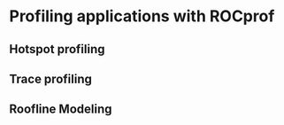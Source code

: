# Profiling applications with ROCprof

## Hotspot profiling

## Trace profiling

## Roofline Modeling


